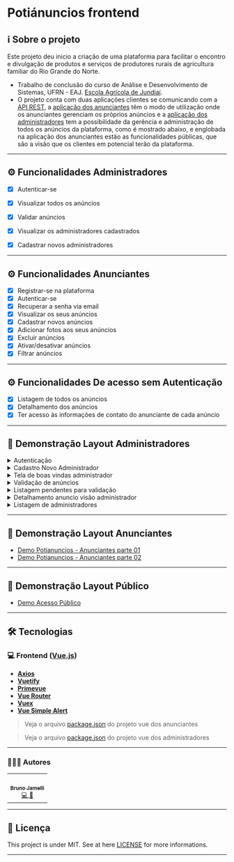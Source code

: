 # Potiánuncios frontend

## ℹ️ Sobre o projeto
Este projeto deu inicio a criação de uma plataforma para facilitar o encontro e divulgação de produtos e serviços de produtores rurais de agricultura familiar do Rio Grande do Norte.

- Trabalho de conclusão do curso de Análise e Desenvolvimento de Sistemas, UFRN - EAJ. [Escola Agrícola de Jundiaí](https://eaj.ufrn.br/).
- O projeto conta com duas aplicações clientes se comunicando com a [API REST](https://github.com/brunojamelli/potianuncios-api), a [aplicação dos anunciantes](https://github.com/brunojamelli/poti-front/tree/master/poti-advertiser) têm o modo de utilização onde os anunciantes gerenciam os próprios anúncios e a [aplicação dos administradores](https://github.com/brunojamelli/poti-front/tree/master/poti-admin) tem a possibilidade da gerência e administração de todos os anúncios da plataforma, como é mostrado abaixo, e englobada na aplicação dos anunciantes estão as funcionalidades públicas, que são a visão que os clientes em potencial terão da plataforma.
---

## ⚙️ Funcionalidades Administradores

- [x] Autenticar-se
- [x] Visualizar todos os anúncios
- [x] Validar anúncios
- [x] Visualizar os administradores cadastrados
- [x] Cadastrar novos administradores


---
## ⚙️ Funcionalidades Anunciantes

- [x] Registrar-se na plataforma
- [x] Autenticar-se
- [x] Recuperar a senha via email
- [x] Visualizar os seus anúncios
- [x] Cadastrar novos anúncios
- [x] Adicionar fotos aos seus anúncios
- [x] Excluir anúncios
- [x] Ativar/desativar anúncios
- [x] Filtrar anúncios
---
## ⚙️ Funcionalidades De acesso sem Autenticação

- [x] Listagem de todos os anúncios
- [x] Detalhamento dos anúncios
- [x] Ter acesso às informações de contato do anunciante de cada anúncio

---


## 🎨 Demonstração Layout Administradores

<details>
  <summary>Autenticação</summary>
  <p align="center" style="display: flex; align-items: flex-start; justify-content: center; margin:5px">
      <img style="margin:5px" alt="Login" src="./screenshots/admin/auth-form.png" width="700px">
    </p>
</details>

<details>
  <summary>Cadastro Novo Administrador</summary>
  <p align="center" style="display: flex; align-items: flex-start; justify-content: center; margin:5px">
      <img style="margin:5px" alt="Login" src="./screenshots/admin/auth-form.png" width="700px">
    </p>
</details>

<details>
  <summary>Tela de boas vindas administrador</summary>
  <p align="center" style="display: flex; align-items: flex-start; justify-content: center; margin:5px">
      <img style="margin:5px" alt="Login" src="./screenshots/admin/welcome-admin.png" width="700px">
    </p>
</details>

<details>
  <summary>Validação de anúncios</summary>
  <p align="center" style="display: flex; align-items: flex-start; justify-content: center; margin:5px">
      <img style="margin:5px" alt="Login" src="./screenshots/admin/welcome-admin.png" width="700px">
    </p>
</details>

<details>
  <summary>Listagem pendentes para validação</summary>
  <p align="center" style="display: flex; align-items: flex-start; justify-content: center; margin:5px">
      <img style="margin:5px" alt="Login" src="./screenshots/admin/welcome-admin.png" width="700px">
    </p>
</details>

<details>
  <summary>Detalhamento anuncio visão administrador</summary>
  <p align="center" style="display: flex; align-items: flex-start; justify-content: center; margin:5px">
      <img style="margin:5px" alt="Login" src="./screenshots/admin/welcome-admin.png" width="700px">
    </p>
</details>

<details>
  <summary>Listagem de administradores</summary>
  <p align="center" style="display: flex; align-items: flex-start; justify-content: center; margin:5px">
      <img style="margin:5px" alt="Login" src="./screenshots/admin/welcome-admin.png" width="700px">
    </p>
</details>

---
## 🎨 Demonstração Layout Anunciantes
 - [Demo Potianuncios - Anunciantes parte 01](https://www.youtube.com/watch?v=8daWs-QVy8E)
  - [Demo Potianuncios - Anunciantes parte 02](https://www.youtube.com/watch?v=zJt6Rd9Z8cE)

---
## 🎨 Demonstração Layout Público
- [Demo Acesso Público](https://www.youtube.com/watch?v=ks7zoJE8uKw)
---

## 🛠 Tecnologias
### 💻 **Frontend** ([Vue.js](https://vuejs.org/))
- **[Axios](https://github.com/axios/axios)**
- **[Vuetify](https://vuetifyjs.com/en/)**
- **[Primevue](https://www.primefaces.org/primevue/showcase/#/)**
- **[Vue Router](https://router.vuejs.org/)**
- **[Vuex](https://vuex.vuejs.org/)**
- **[Vue Simple Alert](https://github.com/constkhi/vue-simple-alert)**



> Veja o arquivo [package.json](https://github.com/brunojamelli/poti-front/blob/master/poti-advertiser/package.json) do projeto vue dos anunciantes

> Veja o arquivo [package.json](https://github.com/brunojamelli/poti-front/blob/master/poti-admin/package.json) do projeto vue dos administradores
---
### 👩🏽‍💻 Autores
<table>
  <tr>
    <td align="center"><a href="https://github.com/brunojamelli"><img src="https://avatars0.githubusercontent.com/u/21262825?s=400&u=8d99e00b964f6e0eb0684b34b9094a6c6163b65e&v=4" width="100px;" alt=""/><br /><sub><b>Bruno Jamelli</b></sub></a><br /><a href="https://github.com/BiaChacon/spaces-scheduling" title="Code">💻 🎨</a></td>
  <tr>
</table>

---

## 📝 Licença
This project is under MIT. See at here [LICENSE](https://github.com/brunojamelli/poti-front/blob/master/LICENCE) for more informations.

---